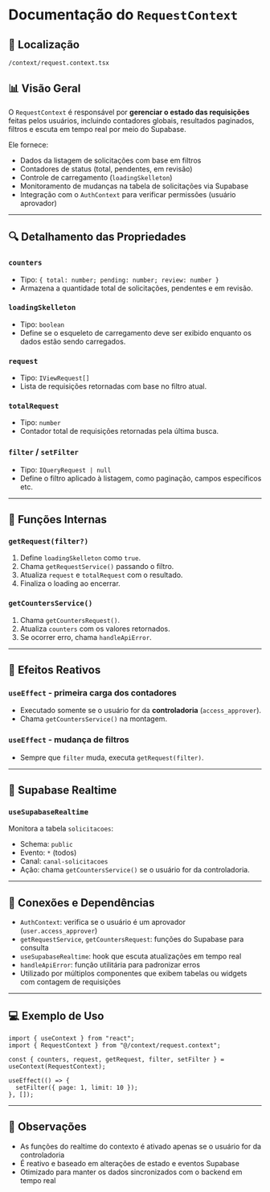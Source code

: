 # Documentação do `RequestContext`

## 📁 Localização

`/context/request.context.tsx`

## 📊 Visão Geral

O `RequestContext` é responsável por **gerenciar o estado das requisições** feitas pelos usuários, incluindo contadores globais, resultados paginados, filtros e escuta em tempo real por meio do Supabase.

Ele fornece:
- Dados da listagem de solicitações com base em filtros
- Contadores de status (total, pendentes, em revisão)
- Controle de carregamento (`loadingSkelleton`)
- Monitoramento de mudanças na tabela de solicitações via Supabase
- Integração com o `AuthContext` para verificar permissões (usuário aprovador)

---

## 🔍 Detalhamento das Propriedades

### `counters`
- Tipo: `{ total: number; pending: number; review: number }`
- Armazena a quantidade total de solicitações, pendentes e em revisão.

### `loadingSkelleton`
- Tipo: `boolean`
- Define se o esqueleto de carregamento deve ser exibido enquanto os dados estão sendo carregados.

### `request`
- Tipo: `IViewRequest[]`
- Lista de requisições retornadas com base no filtro atual.

### `totalRequest`
- Tipo: `number`
- Contador total de requisições retornadas pela última busca.

### `filter` / `setFilter`
- Tipo: `IQueryRequest | null`
- Define o filtro aplicado à listagem, como paginação, campos específicos etc.

---

## 🧠 Funções Internas

### `getRequest(filter?)`

1. Define `loadingSkelleton` como `true`.
2. Chama `getRequestService()` passando o filtro.
3. Atualiza `request` e `totalRequest` com o resultado.
4. Finaliza o loading ao encerrar.

### `getCountersService()`

1. Chama `getCountersRequest()`.
2. Atualiza `counters` com os valores retornados.
3. Se ocorrer erro, chama `handleApiError`.

---

## 🔄 Efeitos Reativos

### `useEffect` - primeira carga dos contadores
- Executado somente se o usuário for da **controladoria** (`access_approver`).
- Chama `getCountersService()` na montagem.

### `useEffect` - mudança de filtros
- Sempre que `filter` muda, executa `getRequest(filter)`.

---

## 🔴 Supabase Realtime

### `useSupabaseRealtime`

Monitora a tabela `solicitacoes`:

- Schema: `public`
- Evento: `*` (todos)
- Canal: `canal-solicitacoes`
- Ação: chama `getCountersService()` se o usuário for da controladoria.

---

## 🔗 Conexões e Dependências

- `AuthContext`: verifica se o usuário é um aprovador (`user.access_approver`)
- `getRequestService`, `getCountersRequest`: funções do Supabase para consulta
- `useSupabaseRealtime`: hook que escuta atualizações em tempo real
- `handleApiError`: função utilitária para padronizar erros
- Utilizado por múltiplos componentes que exibem tabelas ou widgets com contagem de requisições

---

## 💻 Exemplo de Uso

```tsx
import { useContext } from "react";
import { RequestContext } from "@/context/request.context";

const { counters, request, getRequest, filter, setFilter } = useContext(RequestContext);

useEffect(() => {
  setFilter({ page: 1, limit: 10 });
}, []);
```

---

## 📌 Observações

- As funções do realtime do contexto é ativado apenas se o usuário for da controladoria
- É reativo e baseado em alterações de estado e eventos Supabase
- Otimizado para manter os dados sincronizados com o backend em tempo real


